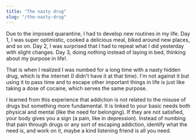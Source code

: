 ```yaml
---
title: "The nasty drug"
slug: "/the-nasty-drug"
---
```


Due to the imposed quarantine, I had to develop new routines in my life. Day 1, I was super optimistic, cooked a delicious meal, biked around new places, and so on. Day 2, I was surprised that I had to repeat what I did yesterday with slight changes. Day 3, doing nothing instead of laying in bed, thinking about my purpose in life!.

That is when I realized I was numbed for a long time with a nasty hidden drug, which is the internet (I didn't have it at that time). I'm not against it but using it to pass time and to escape other important things in life is just like taking a dose of cocaine, which serves the same purpose.

I learned from this experience that addiction is not related to the misuse of drugs but something more fundamental. It is linked to your basic needs both physical and mental (like the need for belonging). If they are not satisfied, your body gives you a sign (a pain, like in depression). Instead of numbing that pain through drugs or any sort of escaping addiction, identify what the need is, and work on it, maybe a kind listening friend is all you need.
